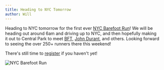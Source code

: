 ```yaml
---
title: Heading to NYC Tomorrow
author: Will
---
```

Heading to NYC tomorrow for the first ever [NYC Barefoot Run](http://www.nycbarefootrun.com)!  We will be heading out around 6am and driving up to NYC, and then hopefully making it out to Central Park to meet [BFT](http://www.barefootted.com), [John Durant](http://www.hunter-gatherer.com), and others.  Looking forward to seeing the over 250+ runners there this weekend!

There's still time to [register](http://nycbarefootrun.com) if you haven't yet!

![NYC Barefoot Run](http://hunter-gatherer.com/sites/default/files/imagecache/500/governorsisland_jcl_photo1_1.jpg)
